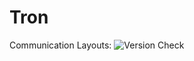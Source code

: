 # Tron

Communication Layouts:
![Version Check](https://github.com/HiWiSciFiOPS/Tron/blob/master/VersionCheck.png)
